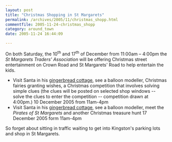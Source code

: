 ```yaml
---
layout: post
title: "Christmas Shopping in St Margarets"
permalink: /archives/2005/11/christmas_shopp.html
commentfile: 2005-11-24-christmas_shopp
category: around_town
date: 2005-11-24 16:44:09

---
```


On both Saturday, the 10<sup>th</sup> and 17<sup>th</sup> of December from 11:00am – 4:00pm the *St Margarets Traders' Association* will be offering Christmas street entertainment on Crown Road and St Margarets' Road to help entertain the kids.

-   Visit Santa in his [gingerbread cottage](/static/info/chase.html), see a balloon modeller, Christmas fairies granting wishes, a Christmas competition that involves solving simple clues (the clues will be posted on selected shop windows -- solve the clues to enter the competition -- competition drawn at 4:00pm.)
    10 December 2005 from 11am-4pm
-   Visit Santa in his [gingerbread cottage](/static/info/chase.html), see a balloon modeller, meet the *Pirates of St Margarets* and another Christmas treasure hunt
    17 December 2005 form 11am-4pm

So forget about sitting in traffic waiting to get into Kingston's parking lots and shop in St Margarets.
